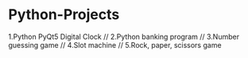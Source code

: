 # Python-Projects
1.Python PyQt5 Digital Clock //
2.Python banking program //
3.Number guessing game //
4.Slot machine //
5.Rock, paper, scissors game
